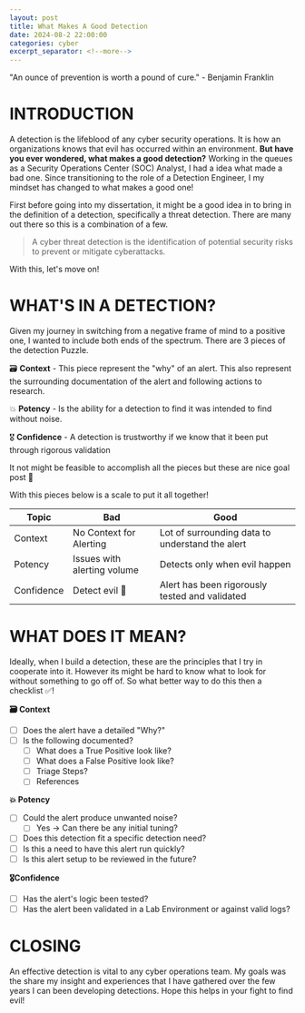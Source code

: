```yaml
---
layout: post
title: What Makes A Good Detection
date: 2024-08-2 22:00:00
categories: cyber
excerpt_separator: <!--more-->
---
```


"An ounce of prevention is worth a pound of cure." - Benjamin Franklin

<!--more-->

# INTRODUCTION

A detection is the lifeblood of any cyber security operations.  It is how an organizations knows that evil has occurred within an environment.  **But have you ever wondered, what makes a good detection?**  Working in the queues as a Security Operations Center (SOC) Analyst, I had a idea what made a bad one.  Since transitioning to the role of a Detection Engineer, I my mindset  has changed to what makes a good one!

First before going into my dissertation, it might be a good idea in to bring in the definition of a detection, specifically a threat detection.  There are many out there so this is a combination of a few. 

> A cyber threat detection is the  identification of potential security risks to  prevent or mitigate cyberattacks.

With this, let's move on!

# WHAT'S IN A DETECTION?

Given my journey in switching from a negative frame of mind to a positive one, I wanted to include both ends of the spectrum.   There are 3 pieces of the detection Puzzle.  


🗃️ **Context** - This piece represent the "why" of an alert.  This also represent the surrounding documentation of the alert and following actions to research. 

💥 **Potency** - Is the ability for a detection to find it was intended to find without noise.

🎖️ **Confidence** - A detection is trustworthy if we know that it been put through rigorous validation

It not might be feasible to accomplish all the pieces but these are nice goal post 🥅

With this pieces below is a scale to put it all together!

| Topic      | Bad                                    | Good                                         |
| ---------- | -------------------------------------- | -------------------------------------------- |
| Context    | No Context for Alerting                 | Lot of surrounding data to understand the alert |
| Potency    | Issues with alerting volume      | Detects only when evil happen                |
| Confidence    |    Detect evil 🤷    | Alert has been rigorously tested and validated |

# WHAT DOES IT MEAN?

Ideally, when I build a detection, these are the principles that I try in cooperate into it.  However its might be hard to know what to look for without something to go off of.  So what better way to do this then a checklist ✅! 

**🗃️ Context**
- [ ] Does the alert have a detailed "Why?"
- [ ] Is the following documented?
	- [ ] What does a True Positive look like? 
	- [ ] What does a False Positive look like?
	- [ ] Triage Steps?
	- [ ] References

**💥 Potency**
- [ ] Could the alert produce unwanted noise?
	- [ ] Yes -> Can there be any initial tuning? 
- [ ] Does this detection fit a specific detection need? 
- [ ] Is this a need to have this alert run quickly?
- [ ] Is this alert setup to be reviewed in the  future?

**🎖️Confidence**
- [ ] Has the alert's logic been tested?
- [ ] Has the alert been validated in a Lab Environment or against valid logs?

# CLOSING

An effective detection is vital to any cyber operations team.  My goals was the share my insight and experiences that I have gathered over the few years I can been developing detections.  Hope this helps in your fight to find evil!  